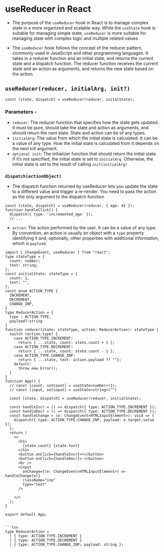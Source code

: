 # useReducer in React
- The purpose of the `useReducer` hook in React is to manage complex state in a more organized and scalable way. While the `useState` hook is suitable for managing simple state, `useReducer` is more suitable for managing state with complex logic and multiple related values.

- The `useReducer` hook follows the concept of the reducer pattern, commonly used in JavaScript and other programming languages. It takes in a reducer function and an initial state, and returns the current state and a dispatch function. The reducer function receives the current state and an action as arguments, and returns the new state based on the action.

## `useReducer(reducer, initialArg, init?)`

```tsx
const [state, dispatch] = useReducer(reducer, initalState);
```

### Parameters - 
- `reducer`: The reducer function that specifies how the state gets updated. It must be pure, should take the state and action as arguments, and should return the next state. State and action can be of any types.
- `initialArg`: The value from which the initial state is calculated. It can be a value of any type. How the initial state is calculated from it depends on the next init argument.
- `optional init`: The initializer function that should return the initial state. If it’s not specified, the initial state is set to `initialArg`. Otherwise, the initial state is set to the result of calling `init(initialArg)`

### `dispatch(actionObject)`
- The dispatch function returned by useReducer lets you update the state to a different value and trigger a re-render. You need to pass the action as the only argument to the dispatch function
```tsx
const [state, dispatch] = useReducer(reducer, { age: 42 });
function handleClick() {
  dispatch({ type: 'incremented_age' });
  // ...
```
- `action`: The action performed by the user. It can be a value of any type. By convention, an action is usually an object with a `type` property identifying it and, optionally, other properties with additional information, which is `payload`.

```tsx
import { ChangeEvent, useReducer } from "react";
type stateType = {
  count: number;
  text: string;
};
const initialState: stateType = {
  count: 1,
  text: "",
};
const enum ACTION_TYPE {
  INCREMENT,
  DECREMENT,
  CHANGE_INP,
}
type ReducerAction = {
  type : ACTION_TYPE,
  payload?:string
}
function reducer(state: stateType, action: ReducerAction): stateType {
  switch (action.type) {
    case ACTION_TYPE.INCREMENT:
      return { ...state, count: state.count + 1 };
    case ACTION_TYPE.DECREMENT:
      return { ...state, count: state.count - 1 };
    case ACTION_TYPE.CHANGE_INP:
      return { ...state, text: action.payload ?? ""};
    default:
      throw new Error();
  }
}
function App() {
  // const [count, setCount] = useState<number>(1);
  // const [input, setinput] = useState<string>("")

  const [state, dispatch] = useReducer(reducer, initialState);

  const handleIncr = () => dispatch({ type: ACTION_TYPE.INCREMENT });
  const handleDecr = () => dispatch({ type: ACTION_TYPE.DECREMENT });
  const handleChange = (e: ChangeEvent<HTMLInputElement>): void => {
    dispatch({ type: ACTION_TYPE.CHANGE_INP, payload: e.target.value });
  };
  return (
    <>
      <h1>
        {state.count} {state.text}
      </h1>
      <button onClick={handleIncr}>+</button>
      <button onClick={handleDecr}>-</button>
      <br />
      <input
        onChange={(e: ChangeEvent<HTMLInputElement>) => handleChange(e)}
        className="inp"
        type="text"
      />
      
    </>
  );
}

export default App;


```tsx
type ReducerAction =
  | { type: ACTION_TYPE.INCREMENT }
  | { type: ACTION_TYPE.DECREMENT }
  | { type: ACTION_TYPE.CHANGE_INP; payload: string };
```